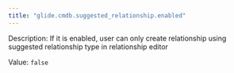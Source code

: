 ```yaml
---
title: "glide.cmdb.suggested_relationship.enabled"
---
```


Description: If it is enabled, user can only create relationship using suggested relationship type in relationship editor

Value: `false`